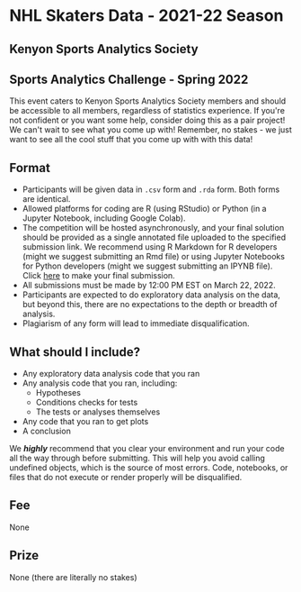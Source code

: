 # NHL Skaters Data - 2021-22 Season
## Kenyon Sports Analytics Society
## Sports Analytics Challenge - Spring 2022

This event caters to Kenyon Sports Analytics Society members and should be accessible to all members, regardless of statistics experience. If you're not confident or you want some help, consider doing this as a pair project! We can't wait to see what you come up with! Remember, no stakes - we just want to see all the cool stuff that you come up with with this data!

## Format

- Participants will be given data in `.csv` form and `.rda` form. Both forms are identical.
- Allowed platforms for coding are R (using RStudio) or Python (in a Jupyter Notebook, including Google Colab).
- The competition will be hosted asynchronously, and your final solution should be provided as a single annotated file uploaded to the specified submission link. We recommend using R Markdown for R developers (might we suggest submitting an Rmd file) or using Jupyter Notebooks for Python developers (might we suggest submitting an IPYNB file). Click [here](https://docs.google.com/forms/d/e/1FAIpQLSduM6TRbxYDQOGe29LVBHCYPcOlIgpSx_gZ7ph4lX_DO0F2bQ/viewform?usp=sf_link) to make your final submission.
- All submissions must be made by 12:00 PM EST on March 22, 2022.
- Participants are expected to do exploratory data analysis on the data, but beyond this, there are no expectations to the depth or breadth of analysis.
- Plagiarism of any form will lead to immediate disqualification.

## What should I include?

- Any exploratory data analysis code that you ran
- Any analysis code that you ran, including:
  - Hypotheses
  - Conditions checks for tests
  - The tests or analyses themselves
- Any code that you ran to get plots
- A conclusion

We ***highly*** recommend that you clear your environment and run your code all the way through before submitting. This will help you avoid calling undefined objects, which is the source of most errors. Code, notebooks, or files that do not execute or render properly will be disqualified.

## Fee

None

## Prize

None (there are literally no stakes)
